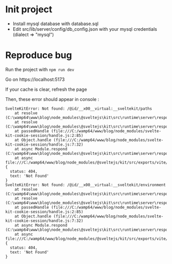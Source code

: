 # Init project
- Install mysql database with database.sql
- Edit src/lib/server/config/db_config.json with your mysql credentials (dialect => "mysql")

# Reproduce bug
Run the project with 
``` npm run dev ```

Go on https://localhost:5173

If your cache is clear, refresh the page

Then, these error should appear in console :

```
SvelteKitError: Not found: /@id/__x00__virtual:__sveltekit/paths
    at resolve (C:\wamp64\www\blog\node_modules\@sveltejs\kit\src\runtime\server\respond.js:530:13)
    at resolve (C:\wamp64\www\blog\node_modules\@sveltejs\kit\src\runtime\server\respond.js:330:5)
    at passedHandle (file:///C:/wamp64/www/blog/node_modules/svelte-kit-cookie-session/handle.js:2:85)
    at Object.handle (file:///C:/wamp64/www/blog/node_modules/svelte-kit-cookie-session/handle.js:7:32)
    at async Module.respond (C:\wamp64\www\blog\node_modules\@sveltejs\kit\src\runtime\server\respond.js:327:20)
    at async file:///C:/wamp64/www/blog/node_modules/@sveltejs/kit/src/exports/vite/dev/index.js:524:22 {
  status: 404,
  text: 'Not Found'
}
SvelteKitError: Not found: /@id/__x00__virtual:__sveltekit/environment
    at resolve (C:\wamp64\www\blog\node_modules\@sveltejs\kit\src\runtime\server\respond.js:530:13)
    at resolve (C:\wamp64\www\blog\node_modules\@sveltejs\kit\src\runtime\server\respond.js:330:5)
    at passedHandle (file:///C:/wamp64/www/blog/node_modules/svelte-kit-cookie-session/handle.js:2:85)
    at Object.handle (file:///C:/wamp64/www/blog/node_modules/svelte-kit-cookie-session/handle.js:7:32)
    at async Module.respond (C:\wamp64\www\blog\node_modules\@sveltejs\kit\src\runtime\server\respond.js:327:20)
    at async file:///C:/wamp64/www/blog/node_modules/@sveltejs/kit/src/exports/vite/dev/index.js:524:22 {
  status: 404,
  text: 'Not Found'
}
```
